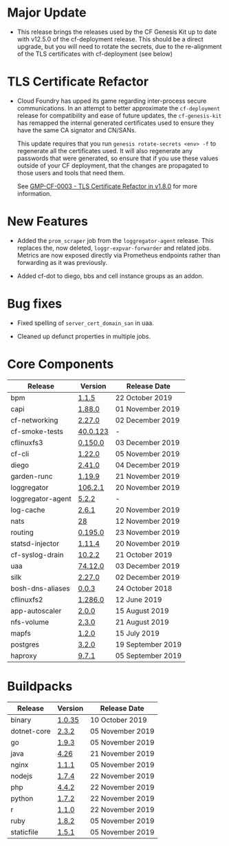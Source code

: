 # Major Update 

* This release brings the releases used by the CF Genesis Kit up to date with
  v12.5.0 of the cf-deployment release.  This should be a direct upgrade, but
  you will need to rotate the secrets, due to the re-alignment of the TLS
  certificates with cf-deployment (see below)

# TLS Certificate Refactor

* Cloud Foundry has upped its game regarding inter-process secure
  communications. In an attempt to better approximate the `cf-deployment`
  release for compatibility and ease of future updates, the `cf-genesis-kit`
  has remapped the internal generated certificates used to ensure they have
  the same CA signator and CN/SANs.

  This update requires that you run `genesis rotate-secrets <env> -f` to
  regenerate all the certificates used.  It will also regenerate any passwords
  that were generated, so ensure that if you use these values outside of your
  CF deployment, that the changes are propagated to those users and tools that
  need them.

  See [GMP-CF-0003 - TLS Certificate Refactor in v1.8.0](https://genesisproject.io/docs/migrations/gmp-cf-0003/) for more information.

# New Features

* Added the `prom_scraper` job from the `loggregator-agent` release. This replaces
  the, now deleted, `loggr-expvar-forwarder` and related jobs. Metrics are now 
  exposed directly via Prometheus endpoints rather than forwarding as it was 
  previously.

* Added cf-dot to diego, bbs and cell instance groups as an addon.

# Bug fixes

* Fixed spelling of `server_cert_domain_san` in uaa.

* Cleaned up defunct properties in multiple jobs.

# Core Components

| Release | Version | Release Date |
| ------- | ------- | ------------ |
| bpm | [1.1.5](https://github.com/cloudfoundry/bpm-release/releases/tag/v1.1.5) | 22 October 2019 |
| capi | [1.88.0](https://github.com/cloudfoundry/capi-release/releases/tag/1.88.0) | 01 November 2019 |
| cf-networking | [2.27.0](https://github.com/cloudfoundry/cf-networking-release/releases/tag/2.27.0) | 02 December 2019 |
| cf-smoke-tests | [40.0.123](https://github.com/cloudfoundry/cf-smoke-tests-release/releases/tag/v40.0.123) | - |
| cflinuxfs3 | [0.150.0](https://github.com/cloudfoundry/cflinuxfs3-release/releases/tag/v0.150.0) | 03 December 2019 |
| cf-cli | [1.22.0](https://github.com/bosh-packages/cf-cli-release/releases/tag/v1.22.0) | 05 November 2019 |
| diego | [2.41.0](https://github.com/cloudfoundry/diego-release/releases/tag/v2.41.0) | 04 December 2019 |
| garden-runc | [1.19.9](https://github.com/cloudfoundry/garden-runc-release/releases/tag/v1.19.9) | 21 November 2019 |
| loggregator | [106.2.1](https://github.com/cloudfoundry/loggregator-release/releases/tag/v106.2.1) | 20 November 2019 |
| loggregator-agent | [5.2.2](https://github.com/cloudfoundry/loggregator-agent-release/releases/tag/v5.2.2) | - |
| log-cache | [2.6.1](https://github.com/cloudfoundry/log-cache-release/releases/tag/v2.6.1) | 20 November 2019 |
| nats | [28](https://github.com/cloudfoundry/nats-release/releases/tag/v28) | 12 November 2019 |
| routing | [0.195.0](https://github.com/cloudfoundry/routing-release/releases/tag/0.195.0) | 23 November 2019 |
| statsd-injector | [1.11.4](https://github.com/cloudfoundry/statsd-injector-release/releases/tag/v1.11.4) | 20 November 2019 |
| cf-syslog-drain | [10.2.2](https://github.com/cloudfoundry/cf-syslog-drain-release/releases/tag/v10.2.2) | 21 October 2019 |
| uaa | [74.12.0](https://github.com/cloudfoundry/uaa-release/releases/tag/v74.12.0) | 03 December 2019 |
| silk | [2.27.0](https://github.com/cloudfoundry/silk-release/releases/tag/2.27.0) | 02 December 2019 |
| bosh-dns-aliases | [0.0.3](https://github.com/cloudfoundry/bosh-dns-aliases-release/releases/tag/v0.0.3) | 24 October 2018 |
| cflinuxfs2 | [1.286.0](https://github.com/cloudfoundry/cflinuxfs2-release/releases/tag/v1.286.0) | 12 June 2019 |
| app-autoscaler | [2.0.0](https://github.com/cloudfoundry-incubator/app-autoscaler-release/releases/tag/v2.0.0) | 15 August 2019 |
| nfs-volume | [2.3.0](https://github.com/cloudfoundry/nfs-volume-release/releases/tag/v2.3.0) | 21 August 2019 |
| mapfs | [1.2.0](https://github.com/cloudfoundry/mapfs-release/releases/tag/v1.2.0) | 15 July 2019 |
| postgres | [3.2.0](https://github.com/cloudfoundry-community/postgres-boshrelease/releases/tag/v3.2.0) | 19 September 2019 |
| haproxy | [9.7.1](https://github.com/cloudfoundry-incubator/haproxy-boshrelease/releases/tag/v9.7.1) | 05 September 2019 |


# Buildpacks

| Release | Version | Release Date |
| ------- | ------- | ------------ |
| binary | [1.0.35](https://github.com/cloudfoundry/binary-buildpack-release/releases/tag/1.0.35) | 10 October 2019 |
| dotnet-core | [2.3.2](https://github.com/cloudfoundry/dotnet-core-buildpack-release/releases/tag/2.3.2) | 05 November 2019 |
| go | [1.9.3](https://github.com/cloudfoundry/go-buildpack-release/releases/tag/1.9.3) | 05 November 2019 |
| java | [4.26](https://github.com/cloudfoundry/java-buildpack-release/releases/tag/4.26) | 21 November 2019 |
| nginx | [1.1.1](https://github.com/cloudfoundry/nginx-buildpack-release/releases/tag/1.1.1) | 05 November 2019 |
| nodejs | [1.7.4](https://github.com/cloudfoundry/nodejs-buildpack-release/releases/tag/1.7.4) | 22 November 2019 |
| php | [4.4.2](https://github.com/cloudfoundry/php-buildpack-release/releases/tag/4.4.2) | 22 November 2019 |
| python | [1.7.2](https://github.com/cloudfoundry/python-buildpack-release/releases/tag/1.7.2) | 22 November 2019 |
| r | [1.1.0](https://github.com/cloudfoundry/r-buildpack-release/releases/tag/1.1.0) | 22 November 2019 |
| ruby | [1.8.2](https://github.com/cloudfoundry/ruby-buildpack-release/releases/tag/1.8.2) | 05 November 2019 |
| staticfile | [1.5.1](https://github.com/cloudfoundry/staticfile-buildpack-release/releases/tag/1.5.1) | 05 November 2019 |
